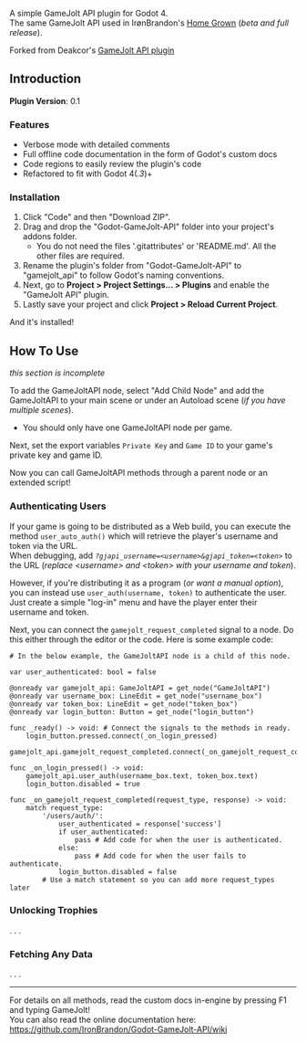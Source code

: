 A simple GameJolt API plugin for Godot 4.\
The same GameJolt API used in IrønBrandon's [Home Grown](https://ironbrandon.itch.io/homegrown) (_beta and full release_).

Forked from Deakcor's [GameJolt API plugin](https://github.com/deakcor/-godot-gj-api)

## Introduction

**Plugin Version**: 0.1

### Features

- Verbose mode with detailed comments
- Full offline code documentation in the form of Godot's custom docs
- Code regions to easily review the plugin's code
- Refactored to fit with Godot 4(_.3_)+

### Installation

1. Click "Code" and then "Download ZIP".
2. Drag and drop the "Godot-GameJolt-API" folder into your project's addons folder.
    - You do not need the files '.gitattributes' or 'README.md'. All the other files are required.
3. Rename the plugin's folder from "Godot-GameJolt-API" to "gamejolt_api" to follow Godot's naming conventions.
4. Next, go to **Project > Project Settings... > Plugins** and enable the "GameJolt API" plugin.
5. Lastly save your project and click **Project > Reload Current Project**.

And it's installed!

## **How To Use**
_this section is incomplete_

To add the GameJoltAPI node, select "Add Child Node" and add the GameJoltAPI to your main scene or
under an Autoload scene (_if you have multiple scenes_).
- You should only have one GameJoltAPI node per game.

Next, set the export variables `Private Key` and `Game ID` to your game's private key and game ID.

Now you can call GameJoltAPI methods through a parent node or an extended script!

### Authenticating Users

If your game is going to be distributed as a Web build, you can execute the method `user_auto_auth()`
which will retrieve the player's username and token via the URL.\
When debugging, add _`?gjapi_username=<username>&gjapi_token=<token>`_ to the URL (_replace
\<username\> and \<token\> with your username and token_).

However, if you're distributing it as a program (_or want a manual option_), you can instead use
`user_auth(username, token)` to authenticate the user. Just create a simple "log-in" menu and
have the player enter their username and token.

Next, you can connect the `gamejolt_request_completed` signal to a node. Do this either through the
editor or the code. Here is some example code:

```gdscript
# In the below example, the GameJoltAPI node is a child of this node.

var user_authenticated: bool = false

@onready var gamejolt_api: GameJoltAPI = get_node("GameJoltAPI")
@onready var username_box: LineEdit = get_node("username_box")
@onready var token_box: LineEdit = get_node("token_box")
@onready var login_button: Button = get_node("login_button")

func _ready() -> void: # Connect the signals to the methods in ready.
    login_button.pressed.connect(_on_login_pressed)
    gamejolt_api.gamejolt_request_completed.connect(_on_gamejolt_request_completed)

func _on_login_pressed() -> void:
    gamejolt_api.user_auth(username_box.text, token_box.text)
    login_button.disabled = true

func _on_gamejolt_request_completed(request_type, response) -> void:
    match request_type:
        '/users/auth/':
            user_authenticated = response['success']
            if user_authenticated:
                pass # Add code for when the user is authenticated.
            else:
                pass # Add code for when the user fails to authenticate.
            login_button.disabled = false
        # Use a match statement so you can add more request_types later
```

### Unlocking Trophies

. . .

### Fetching Any Data

. . .

- - -

For details on all methods, read the custom docs in-engine by pressing F1 and typing GameJolt!\
You can also read the online documentation here: https://github.com/IronBrandon/Godot-GameJolt-API/wiki

